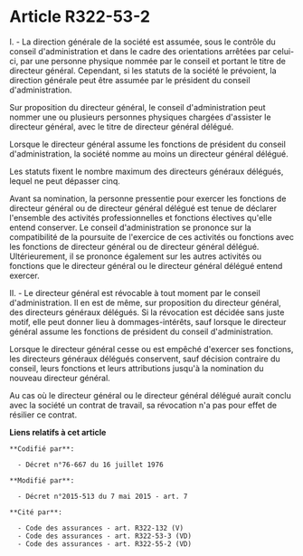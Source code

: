# Article R322-53-2

I. - La direction générale de la société est assumée, sous le contrôle du conseil d'administration et dans le cadre des
orientations arrêtées par celui-ci, par une personne physique nommée par le conseil et portant le titre de directeur général.
Cependant, si les statuts de la société le prévoient, la direction générale peut être assumée par le président du conseil
d'administration.

Sur proposition du directeur général, le conseil d'administration peut nommer une ou plusieurs personnes physiques chargées
d'assister le directeur général, avec le titre de directeur général délégué.

Lorsque le directeur général assume les fonctions de président du conseil d'administration, la société nomme au moins un
directeur général délégué.

Les statuts fixent le nombre maximum des directeurs généraux délégués, lequel ne peut dépasser cinq.

Avant sa nomination, la personne pressentie pour exercer les fonctions de directeur général ou de directeur général délégué
est tenue de déclarer l'ensemble des activités professionnelles et fonctions électives qu'elle entend conserver. Le conseil
d'administration se prononce sur la compatibilité de la poursuite de l'exercice de ces activités ou fonctions avec les
fonctions de directeur général ou de directeur général délégué. Ultérieurement, il se prononce également sur les autres
activités ou fonctions que le directeur général ou le directeur général délégué entend exercer.

II. - Le directeur général est révocable à tout moment par le conseil d'administration. Il en est de même, sur proposition du
directeur général, des directeurs généraux délégués. Si la révocation est décidée sans juste motif, elle peut donner lieu à
dommages-intérêts, sauf lorsque le directeur général assume les fonctions de président du conseil d'administration.

Lorsque le directeur général cesse ou est empêché d'exercer ses fonctions, les directeurs généraux délégués conservent, sauf
décision contraire du conseil, leurs fonctions et leurs attributions jusqu'à la nomination du nouveau directeur général.

Au cas où le directeur général ou le directeur général délégué aurait conclu avec la société un contrat de travail, sa
révocation n'a pas pour effet de résilier ce contrat.

**Liens relatifs à cet article**

	**Codifié par**:

	  - Décret n°76-667 du 16 juillet 1976

	**Modifié par**:

	  - Décret n°2015-513 du 7 mai 2015 - art. 7

	**Cité par**:

	  - Code des assurances - art. R322-132 (V)
	  - Code des assurances - art. R322-53-3 (VD)
	  - Code des assurances - art. R322-55-2 (VD)
